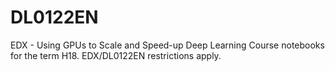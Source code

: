 # DL0122EN
EDX - Using GPUs to Scale and Speed-up Deep Learning
Course notebooks for the term H18. EDX/DL0122EN restrictions apply.
